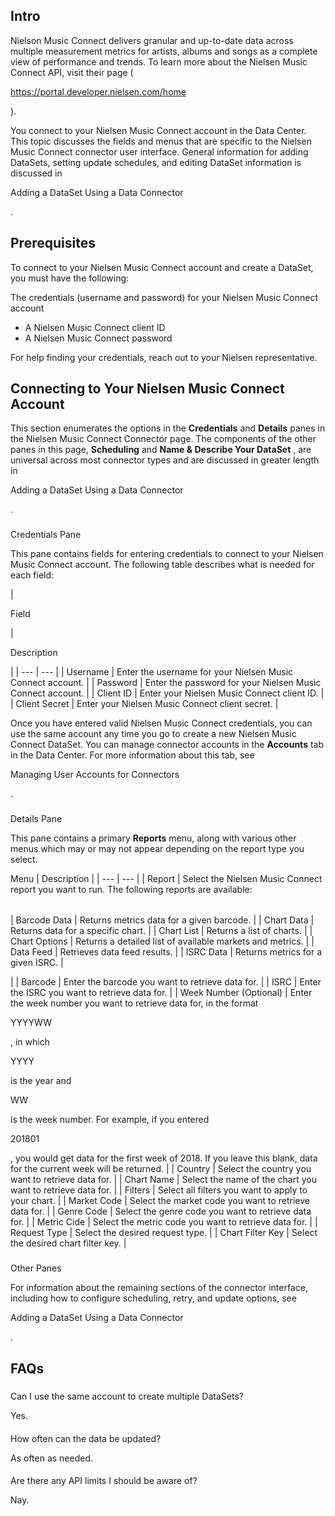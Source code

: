 

Intro
-------

Nielson Music Connect delivers granular and up-to-date data across multiple measurement metrics for artists, albums and songs as a complete view of performance and trends. To learn more about the Nielsen Music Connect API, visit their page (

https://portal.developer.nielsen.com/home

).


 You connect to your Nielsen Music Connect account in the Data Center. This topic discusses the fields and menus that are specific to the Nielsen Music Connect connector user interface. General information for adding DataSets, setting update schedules, and editing DataSet information is discussed in

Adding a DataSet Using a Data Connector

.


 Prerequisites
---------------

To connect to your Nielsen Music Connect account and create a DataSet, you must have the following:

 The credentials (username and password) for your Nielsen Music Connect account
* A Nielsen Music Connect client ID
* A Nielsen Music Connect password

For help finding your credentials, reach out to your Nielsen representative.


 Connecting to Your Nielsen Music Connect Account
--------------------------------------------------


 This section enumerates the options in the
 **Credentials**
 and
 **Details**
 panes in the Nielsen Music Connect Connector page. The components of the other panes in this page,
 **Scheduling**
 and
 **Name & Describe Your DataSet**
 , are universal across most connector types and are discussed in greater length in

Adding a DataSet Using a Data Connector

.


###

Credentials Pane


 This pane contains fields for entering credentials to connect to your Nielsen Music Connect account. The following table describes what is needed for each field:


|

Field

|

Description

|
| --- | --- |
|
 Username
  |
 Enter the username for your Nielsen Music Connect account.
  |
|
 Password
  |
 Enter the password for your Nielsen Music Connect account.
  |
|
 Client ID
  |
 Enter your Nielsen Music Connect client ID.
  |
|
 Client Secret
  |
 Enter your Nielsen Music Connect client secret.
  |


 Once you have entered valid Nielsen Music Connect credentials, you can use the same account any time you go to create a new Nielsen Music Connect DataSet. You can manage connector accounts in the
 **Accounts**
 tab in the Data Center. For more information about this tab, see

Managing User Accounts for Connectors

.


###
 Details Pane

This pane contains a primary
 **Reports**
 menu, along with various other menus which may or may not appear depending on the report type you select.


 Menu
  |
 Description
  |
| --- | --- |
|
 Report
  |
 Select the Nielsen Music Connect report you want to run. The following reports are available:


|  |  |
| --- | --- |
|
 Barcode Data
  |
 Returns metrics data for a given barcode.
  |
|
 Chart Data
  |
 Returns data for a specific chart.
  |
|
 Chart List
  |
 Returns a list of charts.
  |
|
 Chart Options
  |
 Returns a detailed list of available markets and metrics.
  |
|
 Data Feed
  |
 Retrieves data feed results.
  |
|
 ISRC Data
  |
 Returns metrics for a given ISRC.
  |

|
|
 Barcode
  |
 Enter the barcode you want to retrieve data for.
  |
|
 ISRC
  |
 Enter the ISRC you want to retrieve data for.
  |
|
 Week Number (Optional)
  |
 Enter the week number you want to retrieve data for, in the format

YYYYWW

, in which

YYYY

is the year and

WW

is the week number. For example, if you entered

201801

, you would get data for the first week of 2018. If you leave this blank, data for the current week will be returned.
  |
|
 Country
  |
 Select the country you want to retrieve data for.
  |
|
 Chart Name
  |
 Select the name of the chart you want to retrieve data for.
  |
|
 Filters
  |
 Select all filters you want to apply to your chart.
  |
|
 Market Code
  |
 Select the market code you want to retrieve data for.
  |
|
 Genre Code
  |
 Select the genre code you want to retrieve data for.
  |
|
 Metric Cide
  |
 Select the metric code you want to retrieve data for.
  |
|
 Request Type
  |
 Select the desired request type.
  |
|
 Chart Filter Key
  |
 Select the desired chart filter key.
  |


###
 Other Panes

For information about the remaining sections of the connector interface, including how to configure scheduling, retry, and update options, see

Adding a DataSet Using a Data Connector

.


 FAQs
------


#####
 Can I use the same account to create multiple DataSets?

Yes.

####
 How often can the data be updated?

As often as needed.

####
 Are there any API limits I should be aware of?

Nay.

